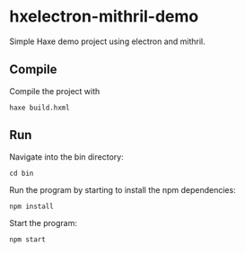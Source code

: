 # hxelectron-mithril-demo
Simple Haxe demo project using electron and mithril.

## Compile

Compile the project with

```haxe build.hxml```

## Run

Navigate into the bin directory:

```cd bin```

Run the program by starting to install the npm dependencies:

```npm install```

Start the program:

```npm start```

